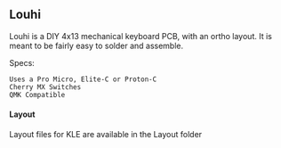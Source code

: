 ## Louhi

Louhi is a DIY 4x13 mechanical keyboard PCB, with an ortho layout. It is meant to be fairly easy to solder and assemble.

Specs:

    Uses a Pro Micro, Elite-C or Proton-C
    Cherry MX Switches
    QMK Compatible

#### Layout

Layout files for KLE are available in the Layout folder
